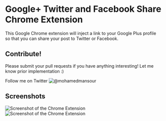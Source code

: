 Google+ Twitter and Facebook Share Chrome Extension
=====================================

This Google Chrome extension will inject a link to your Google Plus profile so
that you can share your post to Twitter or Facebook.

Contribute!
-----------------
Please submit your pull requests if you have anything interesting! Let me know
prior implementation :)

Follow me on Twitter ![@mohamedmansour](http://twitter.com/mohamedmansour)

Screenshots
-----------------
![Screenshot of the Chrome Extension](https://github.com/mohamedmansour/google-plus-extension/raw/master/screenshot/shareA.jpg)
![Screenshot of the Chrome Extension](https://github.com/mohamedmansour/google-plus-extension/raw/master/screenshot/shareB.jpg)

